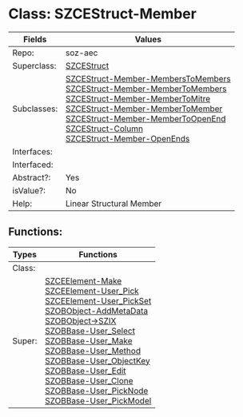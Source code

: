 
# Class:	SZCEStruct-Member

| Fields | Values |
| --------- | --------- |
| Repo: | soz-aec |
| Superclass: | [SZCEStruct](SZCEStruct.html) |
| Subclasses: | [SZCEStruct-Member-MembersToMembers](SZCEStruct-Member-MembersToMembers.html) <br> [SZCEStruct-Member-MemberToMembers](SZCEStruct-Member-MemberToMembers.html) <br> [SZCEStruct-Member-MemberToMitre](SZCEStruct-Member-MemberToMitre.html) <br> [SZCEStruct-Member-MemberToMember](SZCEStruct-Member-MemberToMember.html) <br> [SZCEStruct-Member-MemberToOpenEnd](SZCEStruct-Member-MemberToOpenEnd.html) <br> [SZCEStruct-Column](SZCEStruct-Column.html) <br> [SZCEStruct-Member-OpenEnds](SZCEStruct-Member-OpenEnds.html) |
| Interfaces: |  |
| Interfaced: |  |
| Abstract?: | Yes |
| isValue?: | No |
| Help: | Linear Structural Member |


## Functions:

| Types | Functions |
| --------- | --------- |
| Class: |  |
| Super: | [SZCEElement-Make](SZCEElement.html) <br> [SZCEElement-User_Pick](SZCEElement.html) <br> [SZCEElement-User_PickSet](SZCEElement.html) <br> [SZOBObject-AddMetaData](SZOBObject.html) <br> [SZOBObject->SZIX](SZOBObject.html) <br> [SZOBBase-User_Select](SZOBBase.html) <br> [SZOBBase-User_Make](SZOBBase.html) <br> [SZOBBase-User_Method](SZOBBase.html) <br> [SZOBBase-User_ObjectKey](SZOBBase.html) <br> [SZOBBase-User_Edit](SZOBBase.html) <br> [SZOBBase-User_Clone](SZOBBase.html) <br> [SZOBBase-User_PickNode](SZOBBase.html) <br> [SZOBBase-User_PickModel](SZOBBase.html) |


